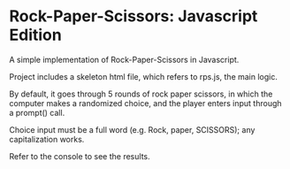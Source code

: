 # Rock-Paper-Scissors: Javascript Edition
A simple implementation of Rock-Paper-Scissors in Javascript.

Project includes a skeleton html file, which refers to rps.js, the main logic.

By default, it goes through 5 rounds of rock paper scissors, in which the computer makes 
a randomized choice, and the player enters input through a prompt() call.

Choice input must be a full word (e.g. Rock, paper, SCISSORS); any capitalization works.

Refer to the console to see the results.